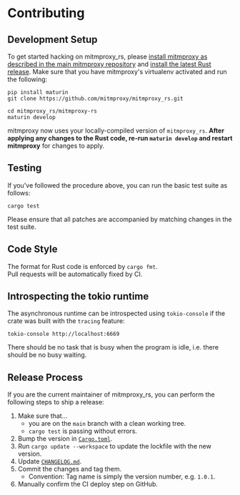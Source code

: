 # Contributing

## Development Setup

To get started hacking on mitmproxy_rs, please [install mitmproxy as described 
in the main mitmproxy repository](https://github.com/mitmproxy/mitmproxy/blob/main/CONTRIBUTING.md#development-setup)
and [install the latest Rust release](https://www.rust-lang.org/tools/install). Make sure that you have mitmproxy's
virtualenv activated and run the following:

```shell
pip install maturin
git clone https://github.com/mitmproxy/mitmproxy_rs.git

cd mitmproxy_rs/mitmproxy-rs
maturin develop
```

mitmproxy now uses your locally-compiled version of `mitmproxy_rs`. **After applying any changes to the Rust code, 
re-run `maturin develop` and restart mitmproxy** for changes to apply.


## Testing

If you've followed the procedure above, you can run the basic test suite as follows:

```shell
cargo test
```

Please ensure that all patches are accompanied by matching changes in the test suite.


## Code Style

The format for Rust code is enforced by `cargo fmt`.  
Pull requests will be automatically fixed by CI.


## Introspecting the tokio runtime

The asynchronous runtime can be introspected using `tokio-console` if the crate
was built with the `tracing` feature:

```shell
tokio-console http://localhost:6669
```

There should be no task that is busy when the program is idle, i.e. there should
be no busy waiting.


## Release Process

If you are the current maintainer of mitmproxy_rs,
you can perform the following steps to ship a release:

1. Make sure that...
   - you are on the `main` branch with a clean working tree.
   - `cargo test` is passing without errors.
2. Bump the version in [`Cargo.toml`](Cargo.toml).
3. Run `cargo update --workspace` to update the lockfile with the new version.
4. Update [`CHANGELOG.md`](./CHANGELOG.md).
5. Commit the changes and tag them.
   - Convention: Tag name is simply the version number, e.g. `1.0.1`.
6. Manually confirm the CI deploy step on GitHub.
